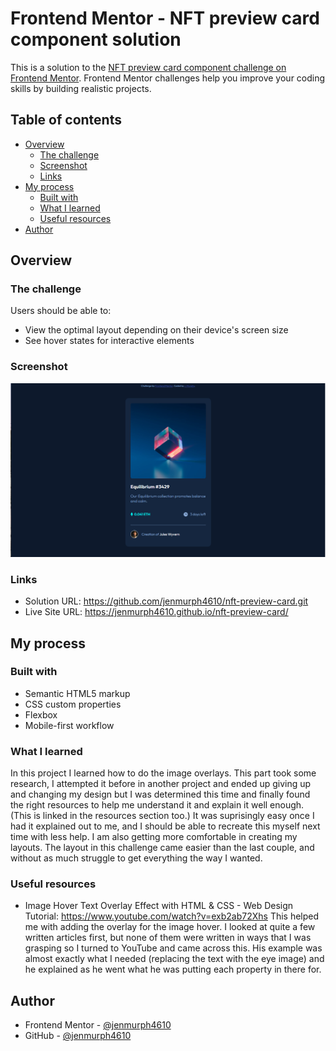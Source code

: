 # Frontend Mentor - NFT preview card component solution

This is a solution to the [NFT preview card component challenge on Frontend Mentor](https://www.frontendmentor.io/challenges/nft-preview-card-component-SbdUL_w0U). Frontend Mentor challenges help you improve your coding skills by building realistic projects. 

## Table of contents

- [Overview](#overview)
  - [The challenge](#the-challenge)
  - [Screenshot](#screenshot)
  - [Links](#links)
- [My process](#my-process)
  - [Built with](#built-with)
  - [What I learned](#what-i-learned)
  - [Useful resources](#useful-resources)
- [Author](#author)

## Overview

### The challenge

Users should be able to:

- View the optimal layout depending on their device's screen size
- See hover states for interactive elements

### Screenshot

![](./images/screenshot_final.PNG)

### Links

- Solution URL: https://github.com/jenmurph4610/nft-preview-card.git
- Live Site URL: https://jenmurph4610.github.io/nft-preview-card/

## My process

### Built with

- Semantic HTML5 markup
- CSS custom properties
- Flexbox
- Mobile-first workflow

### What I learned

In this project I learned how to do the image overlays.  This part took some research, I attempted it before in another project and ended up giving up and changing my design but I was determined this time and finally found the right resources to help me understand it and explain it well enough. (This is linked in the resources section too.) It was suprisingly easy once I had it explained out to me, and I should be able to recreate this myself next time with less help. I am also getting more comfortable in creating my layouts.  The layout in this challenge came easier than the last couple, and without as much struggle to get everything the way I wanted. 

### Useful resources

- Image Hover Text Overlay Effect with HTML & CSS - Web Design Tutorial:
  https://www.youtube.com/watch?v=exb2ab72Xhs 
  This helped me with adding the overlay for the image hover. I looked at quite a few written articles first, but none of them were written in ways that I was grasping so I turned to YouTube and came across this.  His example was almost exactly what I needed (replacing the text with the eye image) and he explained as he went what he was putting each property in there for.  

## Author

- Frontend Mentor - [@jenmurph4610](https://www.frontendmentor.io/profile/jenmurph4610)
- GitHub - [@jenmurph4610](https://github.com/jenmurph4610)
